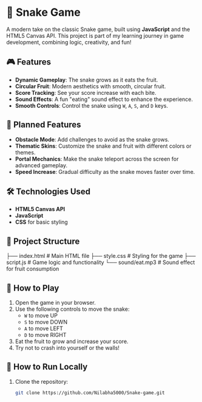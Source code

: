 # 🐍 Snake Game  

A modern take on the classic Snake game, built using **JavaScript** and the HTML5 Canvas API. This project is part of my learning journey in game development, combining logic, creativity, and fun!

## 🎮 Features  
- **Dynamic Gameplay**: The snake grows as it eats the fruit.  
- **Circular Fruit**: Modern aesthetics with smooth, circular fruit.  
- **Score Tracking**: See your score increase with each bite.  
- **Sound Effects**: A fun "eating" sound effect to enhance the experience.  
- **Smooth Controls**: Control the snake using `W`, `A`, `S`, and `D` keys.  

## 🚀 Planned Features  
- **Obstacle Mode**: Add challenges to avoid as the snake grows.  
- **Thematic Skins**: Customize the snake and fruit with different colors or themes.  
- **Portal Mechanics**: Make the snake teleport across the screen for advanced gameplay.  
- **Speed Increase**: Gradual difficulty as the snake moves faster over time.  

## 🛠️ Technologies Used  
- **HTML5 Canvas API**  
- **JavaScript**  
- **CSS** for basic styling  

## 📂 Project Structure  
├── index.html # Main HTML file
├── style.css # Styling for the game
├── script.js # Game logic and functionality
└── sound/eat.mp3 # Sound effect for fruit consumption
## 🎥 How to Play  
1. Open the game in your browser.  
2. Use the following controls to move the snake:  
   - `W` to move UP  
   - `S` to move DOWN  
   - `A` to move LEFT  
   - `D` to move RIGHT  
3. Eat the fruit to grow and increase your score.  
4. Try not to crash into yourself or the walls!  

## 🔧 How to Run Locally  
1. Clone the repository:  
   ```bash
   git clone https://github.com/Nilabha5000/Snake-game.git
   ```